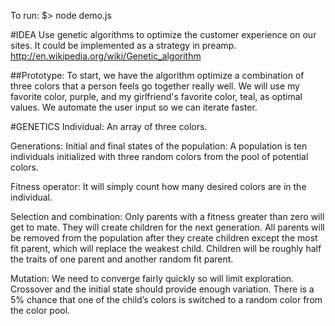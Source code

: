 To run:
	$> node demo.js

#IDEA
Use genetic algorithms to optimize the customer experience on our sites. It could be implemented as a strategy in preamp. http://en.wikipedia.org/wiki/Genetic_algorithm

##Prototype:
To start, we have the algorithm optimize a combination of three colors that a person feels go together really well. We will use my favorite color, purple, and my girlfriend's favorite color, teal, as optimal values. We automate the user input so we can iterate faster. 

#GENETICS
Individual:
An array of three colors.

Generations: Initial and final states of the population:
A population is ten individuals initialized with three random colors from the pool of potential colors. 

Fitness operator:
It will simply count how many desired colors are in the individual.

Selection and combination:
Only parents with a fitness greater than zero will get to mate. They will create children for the next generation. All parents will be removed from the population after they create children except the most fit parent, which will replace the weakest child. Children will be roughly half the traits of one parent and another random fit parent.

Mutation:
We need to converge fairly quickly so will limit exploration. Crossover and the initial state should provide enough variation. There is a 5% chance that one of the child’s colors is switched to a random color from the color pool.